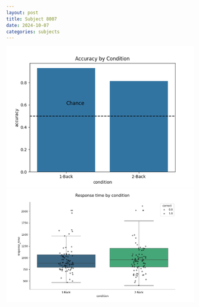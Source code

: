 ```yaml
---
layout: post
title: Subject 8007
date: 2024-10-07
categories: subjects
---
```


![](data/8007/run-6/8007_ATS_acc.png)
![](data/8007/run-6/8007_ATS_rt.png)
